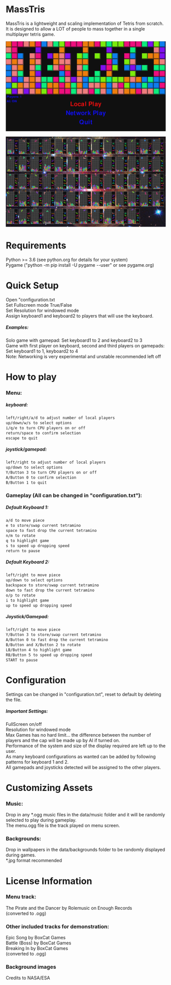 # MassTris
MassTris is a lightweight and scaling implementation of Tetris from scratch. It is designed to allow a LOT of people to mass together in a single multiplayer tetris game.

![Main menu](/docs/masstris.jpg)

![Gameplay Image](/docs/masstris2.jpg)


Requirements
============
Python >= 3.6 (see python.org for details for your system)  
Pygame ("python -m pip install -U pygame --user" or see pygame.org)


Quick Setup
===========
Open "configuration.txt  
Set Fullscreen mode True/False  
Set Resolution for windowed mode  
Assign keyboard1 and keyboard2 to players that will use the keyboard.  
##### Examples:  
 Solo game with gamepad: Set keyboard1 to 2 and keyboard2 to 3  
 Game with first player on keyboard, second and third players on gamepads: Set keyboard1 to 1, keyboard2 to 4  
Note: Networking is very experimental and unstable recommended left off  


How to play
===========
### Menu:
  ##### keyboard:
    left/right/a/d to adjust number of local players
    up/down/w/s to select options
    i/q/e to turn CPU players on or off
    return/space to confirm selection
    escape to quit
  ##### joystick/gamepad:
    left/right to adjust number of local players
    up/down to select options
    Y/Button 3 to turn CPU players on or off
    A/Button 0 to confirm selection
    B/Button 1 to quit

### Gameplay (All can be changed in "configuration.txt"):
  ##### Default Keyboard 1:
    a/d to move piece
    e to store/swap current tetramino
    space to fast drop the current tetramino
    n/m to rotate
    q to highlight game
    s to speed up dropping speed
    return to pause
  ##### Default Keyboard 2:
    left/right to move piece
    up/down to select options
    backspace to store/swap current tetramino
    down to fast drop the current tetramino
    o/p to rotate
    i to highlight game
    up to speed up dropping speed
  ##### Joystick/Gamepad:
    left/right to move piece
    Y/Button 3 to store/swap current tetramino
    A/Button 0 to fast drop the current tetramino
    B/Button and X/Button 2 to rotate
    LB/Button 4 to highlight game
    RB/Button 5 to speed up dropping speed
    START to pause


Configuration
 ============
Settings can be changed in "configuration.txt", reset to default by deleting the file.
##### Important Settings:
FullScreen on/off  
Resolution for windowed mode  
Max Games has no hard limit... the difference between the number of players and the cap will be made up by AI if turned on.  
Performance of the system and size of the display required are left up to the user.  
As many keyboard configurations as wanted can be added by following patterns for keyboard 1 and 2.  
All gamepads and joysticks detected will be assigned to the other players.


Customizing Assets
==================
### Music:
Drop in any *.ogg music files in the data/music folder and it will be randomly selected to play during gameplay.  
The menu.ogg file is the track played on menu screen.

### Backgrounds:
Drop in wallpapers in the data/backgrounds folder to be randomly displayed during games.  
*.jpg format recommended


License Information
===================
### Menu track:
The Pirate and the Dancer by Rolemusic on Enough Records  
(converted to .ogg)

### Other included tracks for demonstration:
Epic Song by BoxCat Games  
Battle (Boss) by BoxCat Games  
Breaking In by BoxCat Games  
(converted to .ogg)

### Background images
Credits to NASA/ESA
